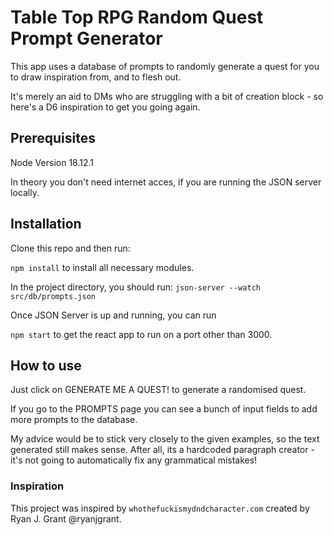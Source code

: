 # Table Top RPG Random Quest Prompt Generator

This app uses a database of prompts to randomly generate a quest for you to draw inspiration from, and to flesh out.

It's merely an aid to DMs who are struggling with a bit of creation block - so here's a D6 inspiration to get you going again.

## Prerequisites

Node Version 18.12.1

In theory you don't need internet acces, if you are running the JSON server locally.

## Installation

Clone this repo and then run:

`npm install` to install all necessary modules.

In the project directory, you should run:
`json-server --watch src/db/prompts.json`

Once JSON Server is up and running, you can run

`npm start` to get the react app to run on a port other than 3000.

## How to use

Just click on GENERATE ME A QUEST! to generate a randomised quest.

If you go to the PROMPTS page you can see a bunch of input fields to add more prompts to the database.

My advice would be to stick very closely to the given examples, so the text generated still makes sense. After all, its a hardcoded paragraph creator - it's not going to automatically fix any grammatical mistakes!

### Inspiration

This project was inspired by `whothefuckismydndcharacter.com` created by Ryan J. Grant @ryanjgrant.
